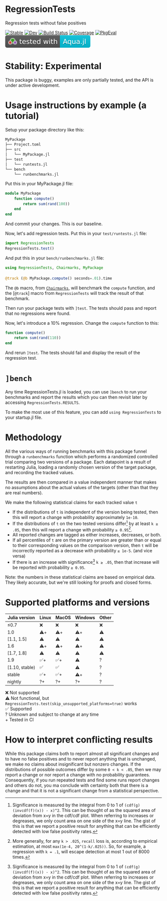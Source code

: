 # RegressionTests

Regression tests without false positives

[![Stable](https://img.shields.io/badge/docs-stable-blue.svg)](https://LilithHafner.github.io/RegressionTests.jl/stable/)
[![Dev](https://img.shields.io/badge/docs-dev-blue.svg)](https://LilithHafner.github.io/RegressionTests.jl/dev/)
[![Build Status](https://github.com/LilithHafner/RegressionTests.jl/actions/workflows/CI.yml/badge.svg?branch=main)](https://github.com/LilithHafner/RegressionTests.jl/actions/workflows/CI.yml?query=branch%3Amain)
[![Coverage](https://codecov.io/gh/LilithHafner/RegressionTests.jl/branch/main/graph/badge.svg)](https://codecov.io/gh/LilithHafner/RegressionTests.jl)
[![PkgEval](https://JuliaCI.github.io/NanosoldierReports/pkgeval_badges/T/RegressionTests.svg)](https://JuliaCI.github.io/NanosoldierReports/pkgeval_badges/T/RegressionTests.html)
[![Aqua](https://raw.githubusercontent.com/JuliaTesting/Aqua.jl/master/badge.svg)](https://github.com/JuliaTesting/Aqua.jl)


# Stability: Experimental

This package is buggy, examples are only partially tested, and the API is under active development.

# Usage instructions by example (a tutorial)

Setup your package directory like this:

```
MyPackage
├── Project.toml
├── src
│   └── MyPackage.jl
├── test
│   └── runtests.jl
└── bench
    └── runbenchmarks.jl
```

Put this in your MyPackage.jl file:
```julia
module MyPackage
    function compute()
        return sum(rand(100))
    end
end
```
And commit your changes. This is our baseline.

Now, let's add regression tests. Put this in your `test/runtests.jl` file:
```julia
import RegressionTests
RegressionTests.test()
```

And put this in your `bench/runbenchmarks.jl` file:
```julia
using RegressionTests, Chairmarks, MyPackage

@track (@b MyPackage.compute() seconds=.01).time
```

The `@b` macro, from [`Chairmarks`](https://github.com/LilithHafner/Chairmarks.jl), will
benchmark the `compute` function, and the [`@track`] macro from `RegressionTests` will
track the result of that benchmark.

Then run your package tests with `]test`. The tests should pass and report that no
regressions were found.

Now, let's introduce a 10% regression. Change the `compute` function to this:
```julia
function compute()
    return sum(rand(110))
end
```

And rerun `]test`. The tests should fail and display the result of the regression test.

# `]bench`

Any time RegressionTests.jl is loaded, you can use `]bench` to run your benchmarks and
report the results which you can then revisit later by accessing `RegressionTests.RESULTS`.

To make the most use of this feature, you can add `using RegressionTests` to your startup.jl
file.

# Methodology

All the various ways of running benchmarks with this package funnel through a
`runbenchmarks` function which performs a randomized controlled trial comparing two
versions of a package. Each datapoint is a result of restarting Julia, loading a randomly
chosen version of the target package, and recording the tracked values.

The results are then compared in a value independent manner that makes no assumptions about
the actual values of the targets (other than that they are real numbers).

We make the following statistical claims for each tracked value `t`
- If the distributions of `t` is independent of the version being tested, then this will
  report a change with probability approximately `1e-10`.
- If the distributions of `t` on the two tested versions differ[^1] by at least `k ≥ .05`,
  then this will report a change with probability `≥ 0.95`[^2].
- All reported changes are tagged as either increases, decreases, or both.
- If all percentiles of `t` are on the primary version are greater than or equal to their
  corresponding values on the comparison version, then `t` will be incorrectly reported as a
  decrease with probability `≤ 1e-5`. (and vice versa)
- If there is an increase with significance[^1] `k ≥ .05`, then that increase will be reported
  with probability `≥ 0.95`.

[^1]: Significance is measured by the integral from 0 to 1 of `(cdf(g)(invcdf(f)(x)) - x)^2`.
This can be thought of as the squared area of deviation from x=y in the cdf/cdf plot. When
referring to increases or degreases, we only count area on one side of the x=y line. The
gist of this is that we report a positive result for anything that can be efficiently
detected with low false positivity rates.

[^2]: More generally, for any `k > .025`, `recall` loss is, according to empirical
estimation, at most `max(1e-4, 20^(1-k/.025))`. So, for example, a regression with `k = .1`,
will escape detection at most 1 out of 8000 times.

Note: the numbers in these statistical claims are based on empirical data. They likely
accurate, but we're still looking for proofs and closed forms.

# Supported platforms and versions

Julia version | Linux | MacOS | Windows | Other
--------------|-----|------|------|-----
≤0.7          | ❌  | ❌  | ❌  | ❌
1.0           | ⚠️+ | ⚠️+ | ⚠️+ | ⚠️
[1.1, 1.5]    | ⚠️  | ⚠️  | ⚠️  | ⚠️
1.6           | ⚠️+ | ⚠️+ | ⚠️+ | ⚠️
[1.7, 1.8]    | ⚠️  | ⚠️  | ⚠️  | ⚠️
1.9           | ✅+ | ✅+ | ⚠️  | ?
[1.10, stable)| ✅  | ✅  | ⚠️  | ?
stable        | ✅+ | ✅+ | ⚠️+ | ?
nightly       | ?+ | ?+ | ?+ | ?

❌ Not supported\
⚠️ Not functional, but `RegressionTests.test(skip_unsupported_platforms=true)` works\
✅ Supported\
? Unknown and subject to change at any time\
\+ Tested in CI

# How to interpret conflicting results

While this package claims both to report almost all significant changes and to have no
false positives and to never report anything that is unchanged, we make no claims about
insignificant but nonzero changes. If the distributions of possible outcomes differ by
some `0 < k < .05`, then we may report a change or nor report a change with no probability
guarantees. Consequently, if you run repeated tests and find some runs report changes and
others do not, you ma conclude with certainty both that there is a change and that it is not
a significant change from a statistical perspective.
